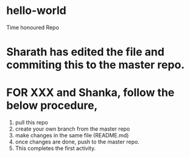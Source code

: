 # hello-world
Time honoured Repo

# Sharath has edited the file and commiting this to the master repo.

# FOR XXX and Shanka, follow the below procedure,
1. pull this repo
2. create your own branch from the master repo
3. make changes in the same file (README.md)
4. once changes are done, push to the master repo.
5. This completes the first activity.
